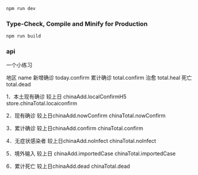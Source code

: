 ```sh
npm run dev
```

### Type-Check, Compile and Minify for Production

```sh
npm run build
```

### api

一个小练习

地区 name
新增确诊 today.confirm
累计确诊 total.confirm
治愈 total.heal
死亡 total.dead

1．本土现有确诊
较上日 chinaAdd.localConfirmH5
store.chinaTotal.locaiconfirm

2．现有确诊
较上日chinaAdd.nowConfirm
chinaTotal.nowConfirm

3．累计确诊
较上日chinaAdd.confirm
chinaTotal.confirm

4．无症状感染者
较上日chinaAdd.noInfect
chinaTotal.noInfect

5．境外输入
较上日 chinaAdd.importedCase
chinaTotal.importedCase

6．累计死亡
较上日chinaAdd.dead
chinaTotal.dead
